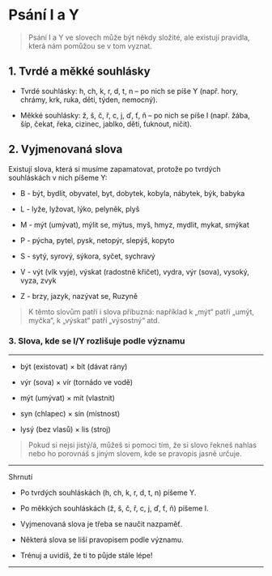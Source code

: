 # Psání I a Y

> Psání I a Y ve slovech může být někdy složité, ale existují pravidla, která nám pomůžou se v tom vyznat.

## 1. Tvrdé a měkké souhlásky

- Tvrdé souhlásky: h, ch, k, r, d, t, n – po nich se píše Y (např. hory, chrámy, krk, ruka, děti, týden, nemocný).

- Měkké souhlásky: ž, š, č, ř, c, j, ď, ť, ň – po nich se píše I (např. žába, šíp, čekat, řeka, cizinec, jablko, děti, ťuknout, ničit).

## 2. Vyjmenovaná slova

Existují slova, která si musíme zapamatovat, protože po tvrdých souhláskách v nich píšeme Y:

- B - být, bydlit, obyvatel, byt, dobytek, kobyla, nábytek, býk, babyka

- L - lyže, lyžovat, lýko, pelyněk, plyš

- M - mýt (umývat), mýlit se, mýtus, myš, hmyz, mydlit, mykat, smýkat

- P - pýcha, pytel, pysk, netopýr, slepýš, kopyto

- S - sytý, syrový, sýkora, syčet, sychravý

- V - výt (vlk vyje), výskat (radostně křičet), vydra, výr (sova), vysoký, vyza, zvyk

- Z - brzy, jazyk, nazývat se, Ruzyně

> K těmto slovům patří i slova příbuzná: například k „mýt“ patří „umýt, myčka“, k „výskat“ patří „výsostný“ atd.

### 3. Slova, kde se I/Y rozlišuje podle významu
****
- být (existovat) × bít (dávat rány)

- výr (sova) × vír (tornádo ve vodě)

- mýt (umývat) × mít (vlastnit)

- syn (chlapec) × sín (místnost)

- lysý (bez vlasů) × lis (stroj)

> Pokud si nejsi jistý/á, můžeš si pomoci tím, že si slovo řekneš nahlas nebo ho porovnáš s jiným slovem, kde se pravopis jasně určuje.
****
Shrnutí

- Po tvrdých souhláskách (h, ch, k, r, d, t, n) píšeme Y.

- Po měkkých souhláskách (ž, š, č, ř, c, j, ď, ť, ň) píšeme I.

- Vyjmenovaná slova je třeba se naučit nazpaměť.

- Některá slova se liší pravopisem podle významu.

- Trénuj a uvidíš, že ti to půjde stále lépe!
****